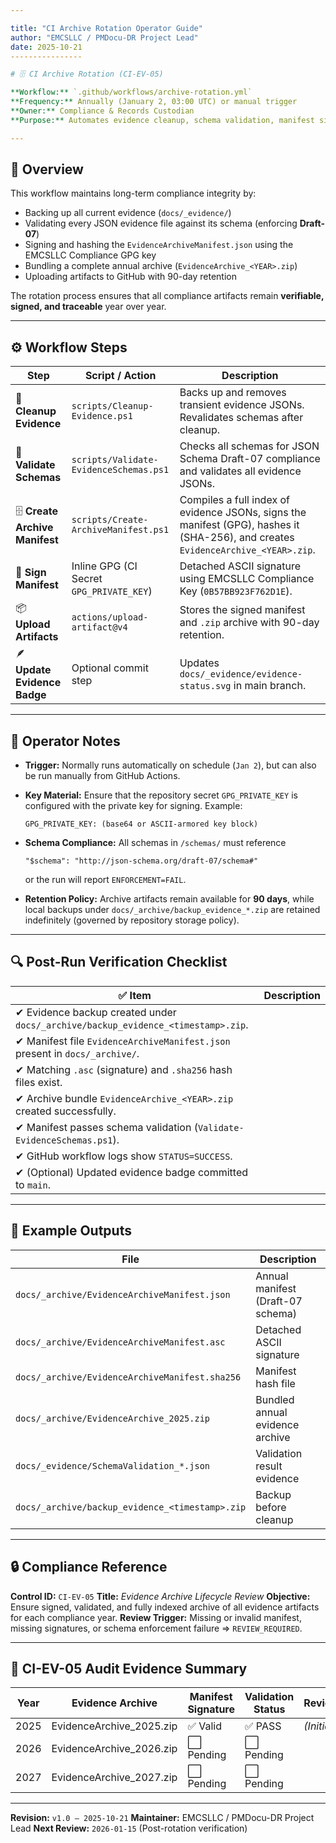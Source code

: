 ```yaml
---

title: "CI Archive Rotation Operator Guide"
author: "EMCSLLC / PMDocu-DR Project Lead"
date: 2025-10-21
----------------

# 🗄️ CI Archive Rotation (CI-EV-05)

**Workflow:** `.github/workflows/archive-rotation.yml`
**Frequency:** Annually (January 2, 03:00 UTC) or manual trigger
**Owner:** Compliance & Records Custodian
**Purpose:** Automates evidence cleanup, schema validation, manifest signing, and archive creation.

---
```


## 🧩 Overview

This workflow maintains long-term compliance integrity by:

* Backing up all current evidence (`docs/_evidence/`)
* Validating every JSON evidence file against its schema (enforcing **Draft-07**)
* Signing and hashing the `EvidenceArchiveManifest.json` using the EMCSLLC Compliance GPG key
* Bundling a complete annual archive (`EvidenceArchive_<YEAR>.zip`)
* Uploading artifacts to GitHub with 90-day retention

The rotation process ensures that all compliance artifacts remain **verifiable, signed, and traceable** year over year.

---

## ⚙️ Workflow Steps

| **Step**                        | **Script / Action**                      | **Description**                                                                                                                   |
| ------------------------------- | ---------------------------------------- | --------------------------------------------------------------------------------------------------------------------------------- |
| 🧹 **Cleanup Evidence**         | `scripts/Cleanup-Evidence.ps1`           | Backs up and removes transient evidence JSONs. Revalidates schemas after cleanup.                                                 |
| 🧮 **Validate Schemas**         | `scripts/Validate-EvidenceSchemas.ps1`   | Checks all schemas for JSON Schema Draft-07 compliance and validates all evidence JSONs.                                          |
| 🗄️ **Create Archive Manifest** | `scripts/Create-ArchiveManifest.ps1`     | Compiles a full index of evidence JSONs, signs the manifest (GPG), hashes it (SHA-256), and creates `EvidenceArchive_<YEAR>.zip`. |
| 🔏 **Sign Manifest**            | Inline GPG (CI Secret `GPG_PRIVATE_KEY`) | Detached ASCII signature using EMCSLLC Compliance Key (`0B57BB923F762D1E`).                                                       |
| 📦 **Upload Artifacts**         | `actions/upload-artifact@v4`             | Stores the signed manifest and `.zip` archive with 90-day retention.                                                              |
| 🪶 **Update Evidence Badge**    | Optional commit step                     | Updates `docs/_evidence/evidence-status.svg` in main branch.                                                                      |

---

## 🧾 Operator Notes

* **Trigger:** Normally runs automatically on schedule (`Jan 2`), but can also be run manually from GitHub Actions.

* **Key Material:**
  Ensure that the repository secret `GPG_PRIVATE_KEY` is configured with the private key for signing.
  Example:

  ```
  GPG_PRIVATE_KEY: (base64 or ASCII-armored key block)
  ```

* **Schema Compliance:**
  All schemas in `/schemas/` must reference

  ```
  "$schema": "http://json-schema.org/draft-07/schema#"
  ```

  or the run will report `ENFORCEMENT=FAIL`.

* **Retention Policy:**
  Archive artifacts remain available for **90 days**, while local backups under `docs/_archive/backup_evidence_*.zip` are retained indefinitely (governed by repository storage policy).

---

## 🔍 Post-Run Verification Checklist

| ✅ Item                                                                           | Description |
| -------------------------------------------------------------------------------- | ----------- |
| ✔ Evidence backup created under `docs/_archive/backup_evidence_<timestamp>.zip`. |             |
| ✔ Manifest file `EvidenceArchiveManifest.json` present in `docs/_archive/`.      |             |
| ✔ Matching `.asc` (signature) and `.sha256` hash files exist.                    |             |
| ✔ Archive bundle `EvidenceArchive_<YEAR>.zip` created successfully.              |             |
| ✔ Manifest passes schema validation (`Validate-EvidenceSchemas.ps1`).            |             |
| ✔ GitHub workflow logs show `STATUS=SUCCESS`.                                    |             |
| ✔ (Optional) Updated evidence badge committed to `main`.                         |             |

---

## 🧮 Example Outputs

| File                                            | Description                       |
| ----------------------------------------------- | --------------------------------- |
| `docs/_archive/EvidenceArchiveManifest.json`    | Annual manifest (Draft-07 schema) |
| `docs/_archive/EvidenceArchiveManifest.asc`     | Detached ASCII signature          |
| `docs/_archive/EvidenceArchiveManifest.sha256`  | Manifest hash file                |
| `docs/_archive/EvidenceArchive_2025.zip`        | Bundled annual evidence archive   |
| `docs/_evidence/SchemaValidation_*.json`        | Validation result evidence        |
| `docs/_archive/backup_evidence_<timestamp>.zip` | Backup before cleanup             |

---

## 🔒 Compliance Reference

**Control ID:** `CI-EV-05`
**Title:** *Evidence Archive Lifecycle Review*
**Objective:** Ensure signed, validated, and fully indexed archive of all evidence artifacts for each compliance year.
**Review Trigger:** Missing or invalid manifest, missing signatures, or schema enforcement failure ⇒ `REVIEW_REQUIRED`.

---

## 🧾 CI-EV-05 Audit Evidence Summary

| Year | Evidence Archive         | Manifest Signature | Validation Status | Reviewer     | Verified Date  |
| ---- | ------------------------ | ------------------ | ----------------- | ------------ | -------------- |
| 2025 | EvidenceArchive_2025.zip | ✅ Valid            | ✅ PASS            | *(Initials)* | *(MM/DD/YYYY)* |
| 2026 | EvidenceArchive_2026.zip | ⬜ Pending          | ⬜ Pending         |              |                |
| 2027 | EvidenceArchive_2027.zip | ⬜ Pending          | ⬜ Pending         |              |                |

---

**Revision:** `v1.0 — 2025-10-21`
**Maintainer:** EMCSLLC / PMDocu-DR Project Lead
**Next Review:** `2026-01-15` (Post-rotation verification)
